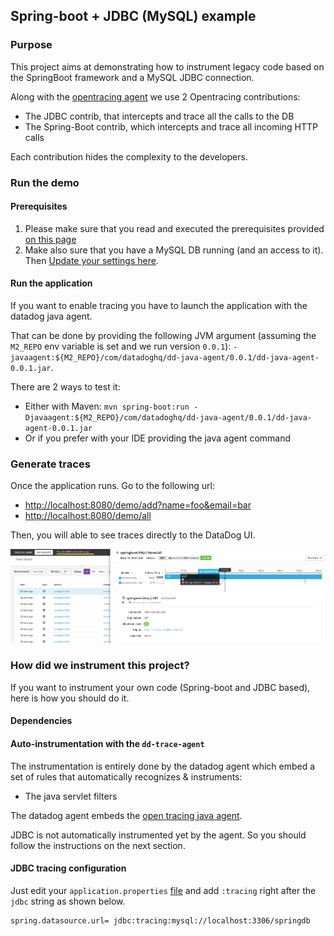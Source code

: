 ## Spring-boot + JDBC (MySQL) example
### Purpose

This project aims at demonstrating how to instrument legacy code based on the SpringBoot framework
and a MySQL JDBC connection.

Along with the [opentracing agent](https://github.com/opentracing-contrib/java-agent) we use 2 Opentracing contributions:
 * The JDBC contrib, that intercepts and trace all the calls to the DB
 * The Spring-Boot contrib, which intercepts and trace all incoming HTTP calls
 
Each contribution hides the complexity to the developers.

### Run the demo

#### Prerequisites
1. Please make sure that you read and executed the prerequisites provided [on this page](../../../raclette-java-examples/README.md)
2. Make also sure that you have a MySQL DB running (and an access to it). Then [Update your settings here](src/main/resources/application.properties).
    
#### Run the application

If you want to enable tracing you have to launch the application with the datadog java agent.

That can be done by providing the following JVM argument (assuming the `M2_REPO` env variable is set and we run version `0.0.1`):
`-javaagent:${M2_REPO}/com/datadoghq/dd-java-agent/0.0.1/dd-java-agent-0.0.1.jar`.

There are 2 ways to test it:

- Either with Maven: `mvn spring-boot:run -Djavaagent:${M2_REPO}/com/datadoghq/dd-java-agent/0.0.1/dd-java-agent-0.0.1.jar`
- Or if you prefer with your IDE providing the java agent command


### Generate traces

Once the application runs. Go to the following url:

* [http://localhost:8080/demo/add?name=foo&email=bar]()
* [http://localhost:8080/demo/all]()

Then, you will able to see traces directly to the DataDog UI.

![Datadog APM](apm.png)

### How did we instrument this project?

If you want to instrument your own code (Spring-boot and JDBC based), here is how you should do it.

#### Dependencies

#### Auto-instrumentation with the `dd-trace-agent`

The instrumentation is entirely done by the datadog agent which embed a set of rules that automatically recognizes & instruments:

- The java servlet filters

The datadog agent embeds the [open tracing java agent](https://github.com/opentracing-contrib/java-agent).

JDBC is not automatically instrumented yet by the agent. So you should follow the instructions on the next section.

#### JDBC tracing configuration

Just edit your `application.properties` [file](src/main/resources/application.properties)
and add `:tracing` right after the `jdbc` string as shown below.

```properties
spring.datasource.url= jdbc:tracing:mysql://localhost:3306/springdb
```